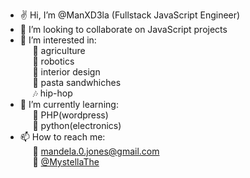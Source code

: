 - ✌️ Hi, I’m @ManXD3la (Fullstack JavaScript Engineer)
- 🙌 I’m looking to collaborate on JavaScript projects
- 👀 I’m interested in:  
  &nbsp;&nbsp;&nbsp;&nbsp; 🌿 agriculture  
  &nbsp;&nbsp;&nbsp;&nbsp; 📡 robotics  
  &nbsp;&nbsp;&nbsp;&nbsp; 💺 interior design  
  &nbsp;&nbsp;&nbsp;&nbsp; 🍔 pasta sandwhiches  
  &nbsp;&nbsp;&nbsp;&nbsp; 🎶 hip-hop
- 🌱 I’m currently learning:  
  &nbsp;&nbsp;&nbsp;&nbsp; 🔬 PHP(wordpress)  
  &nbsp;&nbsp;&nbsp;&nbsp; 🔭 python(electronics)
- 📫 How to reach me:  
  &nbsp;&nbsp;&nbsp;&nbsp; 📧 <mandela.0.jones@gmail.com>  
  &nbsp;&nbsp;&nbsp;&nbsp; 🦤 [@MystellaThe](https://twitter.com/MystellaThe)

<!---
ManXD3la/ManXD3la is a ✨ special ✨ repository because its `README.md` (this file) appears on your GitHub profile.
You can click the Preview link to take a look at your changes.
--->
